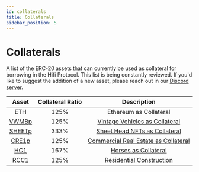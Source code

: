 ```yaml
---
id: collaterals
title: Collaterals
sidebar_position: 5
---
```


# Collaterals

A list of the ERC-20 assets that can currently be used as collateral for borrowing in the Hifi Protocol. This list is being constantly
reviewed. If you'd like to suggest the addition of a new asset, please reach out in our [Discord server](https://discord.com/invite/uGxaCppKSH).

|                                      Asset                                      | Collateral Ratio |                                                     Description                                                     |
| :-----------------------------------------------------------------------------: | :--------------: | :-----------------------------------------------------------------------------------------------------------------: |
|                                       ETH                                       |       125%       |                                               Ethereum as Collateral                                                |
| [VWMBp](https://etherscan.io/token/0x858f0bdb905fdbb3e04d0430d9b4f9f48381f103)  |       125%       |   [Vintage Vehicles as Collateral](https://blog.hifi.finance/introducing-our-first-real-world-asset-2395668f5aaf)   |
| [SHEETp](https://etherscan.io/token/0xc2bc2320D22D47D1e197E99D4a5dD3261ccf4A68) |       333%       |         [Sheet Head NFTs as Collateral](https://blog.hifi.finance/sheet-heads-borrowing-live-c89d59fc91b0)          |
| [CRE1p](https://etherscan.io/token/0xc981d516a3ff48782dadb154ea8cfbd09bfcf923)  |       125%       |      [Commercial Real Estate as Collateral](https://blog.hifi.finance/real-estate-as-collateral-77e60814aaa1)       |
|  [HC1](https://etherscan.io/token/0xa4273c363dce9544ec838b0043ddc2060cea99d8)   |       167%       | [Horses as Collateral](https://blog.hifi.finance/collateral-ruleset-professionally-managed-racehorses-45871b4771bc) |
|  [RCC1](https://etherscan.io/token/0xb8a6f4d5402e437e3a784113a762488cabcd72c4)  |       125%       |   [Residential Construction](https://blog.hifi.finance/collateral-ruleset-residential-construction-3126c35ce4e9)    |

